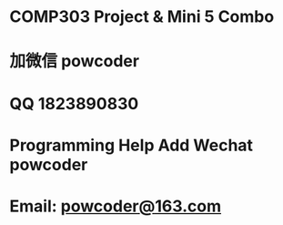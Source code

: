 # COMP303 Project & Mini 5 Combo
# 加微信 powcoder

# QQ 1823890830

# Programming Help Add Wechat powcoder

# Email: powcoder@163.com

